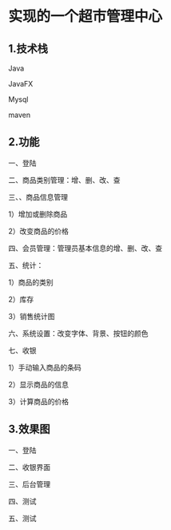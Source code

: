 # 实现的一个超市管理中心
## 1.技术栈
Java

JavaFX

Mysql

maven
## 2.功能
一、登陆

二、商品类别管理：增、删、改、查

三、、商品信息管理

1）增加或删除商品

2）改变商品的价格

四、会员管理：管理员基本信息的增、删、改、查

五、统计：

1）商品的类别

2）库存

3）销售统计图

六、系统设置：改变字体、背景、按钮的颜色

七、收银

1）手动输入商品的条码

2）显示商品的信息

3）计算商品的价格
## 3.效果图
一、登陆

二、收银界面

三、后台管理

四、测试

五、测试



